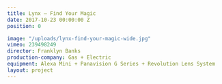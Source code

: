 ```yaml
---
title: Lynx — Find Your Magic
date: 2017-10-23 00:00:00 Z
position: 0

image: "/uploads/lynx-find-your-magic-wide.jpg"
vimeo: 239498249
director: Franklyn Banks
production-company: Gas + Electric
equipment: Alexa Mini + Panavision G Series + Revolution Lens System
layout: project
---
```


